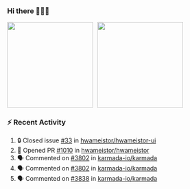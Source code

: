 ### Hi there 👋👋👋

<div style="display: flex; gap: 10px;">
  <img height="200px" src="https://github-readme-stats.vercel.app/api?username=Vacant2333&show_icons=true&theme=flag-india&count_private=true&hide_rank=true&include_all_commits=true">
  <img height="200px" src="https://github-readme-stats.vercel.app/api/top-langs/?username=Vacant2333&layout=donut">
</div>

### :zap: Recent Activity

<!--START_SECTION:activity-->
1. 🔒 Closed issue [#33](https://github.com/hwameistor/hwameistor-ui/issues/33) in [hwameistor/hwameistor-ui](https://github.com/hwameistor/hwameistor-ui)
2. 💪 Opened PR [#1010](https://github.com/hwameistor/hwameistor/pull/1010) in [hwameistor/hwameistor](https://github.com/hwameistor/hwameistor)
3. 🗣 Commented on [#3802](https://github.com/karmada-io/karmada/pull/3802#issuecomment-1650895200) in [karmada-io/karmada](https://github.com/karmada-io/karmada)
4. 🗣 Commented on [#3802](https://github.com/karmada-io/karmada/pull/3802#issuecomment-1650890385) in [karmada-io/karmada](https://github.com/karmada-io/karmada)
5. 🗣 Commented on [#3838](https://github.com/karmada-io/karmada/pull/3838#issuecomment-1650869574) in [karmada-io/karmada](https://github.com/karmada-io/karmada)
<!--END_SECTION:activity-->

